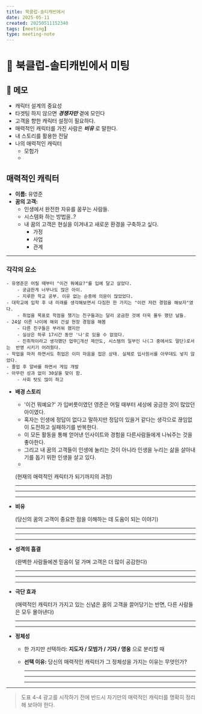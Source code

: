```yaml
---
title: 북클럽-솔티캐빈에서
date: 2025-05-11
created: 20250511152340
tags: [meeting]
type: meeting-note
---
```


# 🤝 북클럽-솔티캐빈에서 미팅

## 📝 메모

* 캐릭터 설계의 중요성
* 타겟팅 하지 않으면 ___경쟁자만___ 곁에 모인다
* 고객을 향한 캐릭터 설정이 필요하다.
* 매력적인 캐릭터를 가진 사람은 ___비유___ 로 말한다.
* 내 스토리를 활용한 전달
* 나의 매력적인 캐릭터
	* 모험가
	* 

## 매력적인 캐릭터

- **이름:** 유영준 
- **꿈의 고객:**
	* 인생에서 완전한 자유를 꿈꾸는 사람들.
	* 시스템화 하는 방법을..?
	* 내 꿈의 고객은 현실을 이겨내고 새로운 환경을 구축하고 싶다.
		* 가정
		* 사업
		* 관계
	
---

### 각각의 요소

	- 유영준은 어릴 때부터 "이건 뭐예요?"를 입에 달고 살았다.
		- 궁금한게 너무나도 많은 아이.
		- 지루한 학교 공부. 이유 없는 순종에 의문이 많았었다.
	- 대학교에 입학 후 내 미래를 생각해보면서 다짐한 한 가지는 "이런 저런 경험을 해보자"였다.
		- 취업을 목표로 학점을 챙기는 친구들과는 달리 궁금한 것에 더욱 몰두 했던 날들.
	- 24살 이른 나이에 해외 건설 현장 경험을 해봄
		- 다른 친구들은 부러워 했지만
		- 실상은 하루 17시간 동안 '나'로 있을 수 없었다.
		- 진취적이라고 생각했던 업무개선 제안도, 시스템의 일부인 나(그 중에서도 말단)로서는  반영 시키기 어려웠다.
	- 학업을 마저 하면서도 취업은 이미 마음을 접은 상태. 실제로 입사원서를 아무데도 넣지 않았다.
	- 졸업 후 알바를 하면서 게임 개발
	- 아무런 성과 없이 30살을 맞이 함.
		- 사회 탓도 많이 하고 
- **배경 스토리**
	- '이건 뭐예요?' 가 입버릇이였던 영준은 어릴 때부터 세상에 궁금한 것이 많았던 아이였다.
	- 혹자는 인생에 정답이 없다고 말하지만 정답이 있을거 같다는 생각으로 끊임없이 도전하고 실패하기를 반복한다.
	- 이 모든 활동을 통해 얻어낸 인사이트와 경험을 다른사람들에게 나눠주는 것을 좋아한다.
	- 그리고 내 꿈의 고객들이 인생에 눌리는 것이 아니라 인생을 누리는 삶을 살아내기를 돕기 위한 인생을 살고 있다.
	- 
    
    (현재의 매력적인 캐릭터가 되기까지의 과정)
    
    ---
    
    ---
    
    ---
    
- **비유**
    
    (당신의 꿈의 고객이 중요한 점을 이해하는 데 도움이 되는 이야기)
    
    ---
    
    ---
    
    ---
    
- **성격의 흠결**
    
    (완벽한 사람들에겐 믿음이 덜 가며 고객은 더 많이 공감한다)
    
    ---
    
    ---
    
    ---
    
- **극단 효과**
    
    (매력적인 캐릭터가 가지고 있는 신념은 꿈의 고객을 끌어당기는 반면, 다른 사람들은 모두 몰아낸다)
    
    ---
    
    ---
    
- **정체성**
    
    - 한 가지만 선택하라: **지도자 / 모범가 / 기자 / 영웅** 으로 분리할 때
        
    - **선택 이유:** 당신의 매력적인 캐릭터가 그 정체성을 가지는 이유는 무엇인가?
        
        ---
        
        ---
        
        ---
        

---

> 도표 4-4 광고를 시작하기 전에 반드시 자기만의 매력적인 캐릭터를 명확히 정리해 보아야 한다.